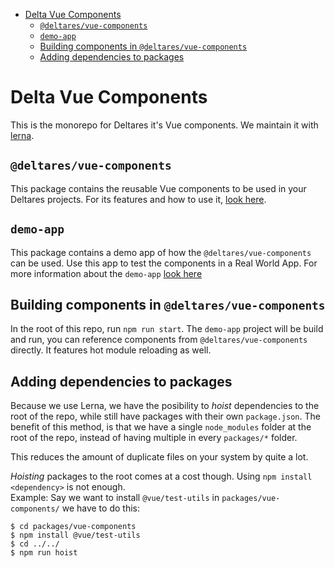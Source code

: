 - [Delta Vue Components](#delta-vue-components)
  - [`@deltares/vue-components`](#deltaresvue-components)
  - [`demo-app`](#demo-app)
  - [Building components in `@deltares/vue-components`](#building-components-in-deltaresvue-components)
  - [Adding dependencies to packages](#adding-dependencies-to-packages)

# Delta Vue Components

This is the monorepo for Deltares it's Vue components. We maintain it with
[lerna](https://github.com/lerna/lerna).

## `@deltares/vue-components`

This package contains the reusable Vue components to be used in your Deltares 
projects. For its features and how to use it, 
[look here](packages/vue-components/README.md).

## `demo-app`

This package contains a demo app of how the `@deltares/vue-components` can be 
used. Use this app to test the components in a Real World App. For more
information about the `demo-app` [look here](packages/demo-app/README.md)

## Building components in `@deltares/vue-components`

In the root of this repo, run `npm run start`. The `demo-app` project will be 
build and run, you can reference components from `@deltares/vue-components` 
directly. It features hot module reloading as well.

## Adding dependencies to packages

Because we use Lerna, we have the posibility to _hoist_ dependencies to the root
of the repo, while still have packages with their own `package.json`. The 
benefit of this method, is that we have a single `node_modules` folder at the 
root of the repo, instead of having multiple in every `packages/*` folder.

This reduces the amount of duplicate files on your system by quite a lot.

_Hoisting_ packages to the root comes at a cost though. Using 
`npm install <dependency>` is not enough.  
Example: Say we want to install `@vue/test-utils` in `packages/vue-components/`
we have to do this:

```
$ cd packages/vue-components
$ npm install @vue/test-utils
$ cd ../../
$ npm run hoist
```